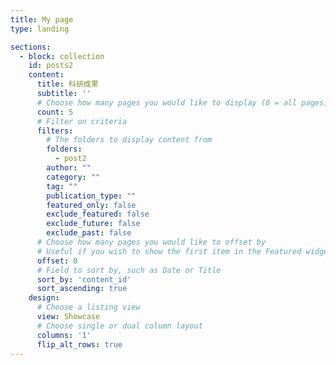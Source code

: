 ```yaml
---
title: My page
type: landing

sections:
  - block: collection
    id: posts2
    content:
      title: 科研成果
      subtitle: ''
      # Choose how many pages you would like to display (0 = all pages)
      count: 5
      # Filter on criteria
      filters:
        # The folders to display content from
        folders:
          - post2
        author: ""
        category: ""
        tag: ""
        publication_type: ""
        featured_only: false
        exclude_featured: false
        exclude_future: false
        exclude_past: false
      # Choose how many pages you would like to offset by
      # Useful if you wish to show the first item in the Featured widget
      offset: 0
      # Field to sort by, such as Date or Title
      sort_by: 'content_id'
      sort_ascending: true
    design:
      # Choose a listing view
      view: Showcase
      # Choose single or dual column layout
      columns: '1'
      flip_alt_rows: true
---
```

